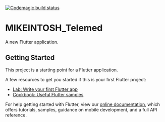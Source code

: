 [![Codemagic build status](https://api.codemagic.io/apps/65b7bdc0300d13db7813d9cb/65b7bdc0300d13db7813d9ca/status_badge.svg)](https://codemagic.io/apps/65b7bdc0300d13db7813d9cb/65b7bdc0300d13db7813d9ca/latest_build)

# MIKEINTOSH_Telemed

A new Flutter application.

## Getting Started

This project is a starting point for a Flutter application.

A few resources to get you started if this is your first Flutter project:

- [Lab: Write your first Flutter app](https://flutter.dev/docs/get-started/codelab)
- [Cookbook: Useful Flutter samples](https://flutter.dev/docs/cookbook)

For help getting started with Flutter, view our
[online documentation](https://flutter.dev/docs), which offers tutorials,
samples, guidance on mobile development, and a full API reference.

